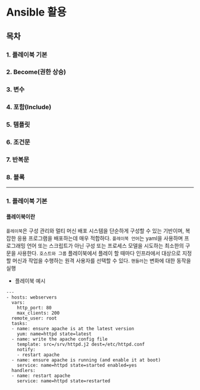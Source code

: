 # Ansible 활용

## 목차

### 1. 플레이북 기본

### 2. Become(권한 상승)

### 3. 변수

### 4. 포함(Include)

### 5. 템플릿

### 6. 조건문

### 7. 반복문

### 8. 블록

---

### 1. 플레이북 기본

#### 플레이북이란

```플레이북```은 구성 관리와 멀티 머신 배포 시스템을 단순하게 구성할 수 있는 기반이며, 복잡한 응용 프로그램을 배포하는데 매우 적합하다.
```플레이북 언어```는 yaml을 사용하며 프로그래밍 언어 또는 스크립트가 아닌 구성 또는 프로세스 모델을 시도하는 최소한의 구문을 사용한다.
```호스트와 그룹``` 플레이북에서 플레이 할 때마다 인프라에서 대상으로 지정할 머신과 작업을 수행하는 원격 사용자를 선택할 수 있다.
```핸들러```는 변화에 대한 동작을 실행


* 플레이북 예시
```
---
- hosts: webservers
  vars:
    http_port: 80
    max_clients: 200
  remote_user: root
  tasks:
  - name: ensure apache is at the latest version
    yum: name=httpd state=latest
  - name: write the apache config file
    template: src=/srv/httpd.j2 dest=/etc/httpd.conf
    notify:
    - restart apache
  - name: ensure apache is running (and enable it at boot)
    service: name=httpd state=started enabled=yes
  handlers:
  - name: restart apache
    service: name=httpd state=restarted    
```




